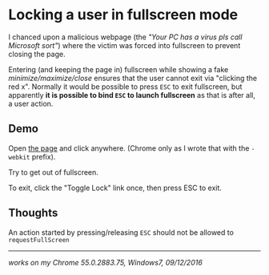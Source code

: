 # Locking a user in fullscreen mode

I chanced upon a malicious webpage (the *"Your PC has a virus pls call Microsoft sort"*) where the victim was forced into fullscreen to prevent closing the page. 

Entering (and keeping the page in) fullscreen while showing a fake *minimize/maximize/close* ensures that the user cannot exit via "clicking the red x". Normally it would be possible to press `ESC` to exit fullscreen, but apparently **it is possible to bind `ESC` to launch fullscreen** as that is after all, a user action.

## Demo

Open [the page](https://jglim.github.io/LockFullscreen/lockfullscreen.html) and click anywhere. (Chrome only as I wrote that with the `-webkit` prefix).

Try to get out of fullscreen. 

To exit, click the "Toggle Lock" link once, then press ESC to exit.


## Thoughts

An action started by pressing/releasing `ESC` should not be allowed to `requestFullScreen`

---

*works on my Chrome 55.0.2883.75, Windows7, 09/12/2016*